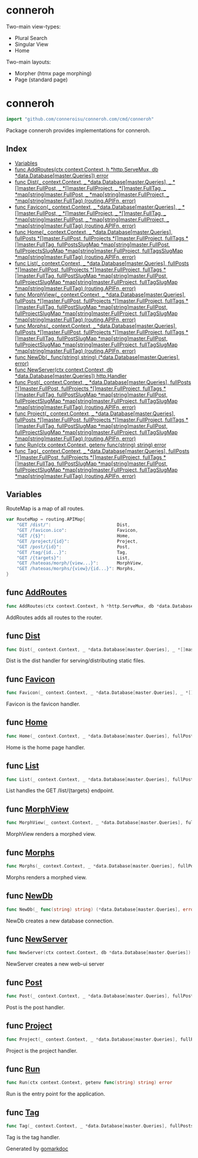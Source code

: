 # conneroh

Two-main view-types:
- Plural Search
- Singular View
- Home

Two-main layouts:
- Morpher (htmx page morphing)
- Page (standard page)

<!-- gomarkdoc:embed:start -->

<!-- Code generated by gomarkdoc. DO NOT EDIT -->

# conneroh

```go
import "github.com/conneroisu/conneroh.com/cmd/conneroh"
```

Package conneroh provides implementations for conneroh.

## Index

- [Variables](<#variables>)
- [func AddRoutes\(ctx context.Context, h \*http.ServeMux, db \*data.Database\[master.Queries\]\) error](<#AddRoutes>)
- [func Dist\(\_ context.Context, \_ \*data.Database\[master.Queries\], \_ \*\[\]master.FullPost, \_ \*\[\]master.FullProject, \_ \*\[\]master.FullTag, \_ \*map\[string\]master.FullPost, \_ \*map\[string\]master.FullProject, \_ \*map\[string\]master.FullTag\) \(routing.APIFn, error\)](<#Dist>)
- [func Favicon\(\_ context.Context, \_ \*data.Database\[master.Queries\], \_ \*\[\]master.FullPost, \_ \*\[\]master.FullProject, \_ \*\[\]master.FullTag, \_ \*map\[string\]master.FullPost, \_ \*map\[string\]master.FullProject, \_ \*map\[string\]master.FullTag\) \(routing.APIFn, error\)](<#Favicon>)
- [func Home\(\_ context.Context, \_ \*data.Database\[master.Queries\], fullPosts \*\[\]master.FullPost, fullProjects \*\[\]master.FullProject, fullTags \*\[\]master.FullTag, fullPostsSlugMap \*map\[string\]master.FullPost, fullProjectsSlugMap \*map\[string\]master.FullProject, fullTagsSlugMap \*map\[string\]master.FullTag\) \(routing.APIFn, error\)](<#Home>)
- [func List\(\_ context.Context, \_ \*data.Database\[master.Queries\], fullPosts \*\[\]master.FullPost, fullProjects \*\[\]master.FullProject, fullTags \*\[\]master.FullTag, fullPostSlugMap \*map\[string\]master.FullPost, fullProjectSlugMap \*map\[string\]master.FullProject, fullTagSlugMap \*map\[string\]master.FullTag\) \(routing.APIFn, error\)](<#List>)
- [func MorphView\(\_ context.Context, \_ \*data.Database\[master.Queries\], fullPosts \*\[\]master.FullPost, fullProjects \*\[\]master.FullProject, fullTags \*\[\]master.FullTag, fullPostSlugMap \*map\[string\]master.FullPost, fullProjectSlugMap \*map\[string\]master.FullProject, fullTagSlugMap \*map\[string\]master.FullTag\) \(routing.APIFn, error\)](<#MorphView>)
- [func Morphs\(\_ context.Context, \_ \*data.Database\[master.Queries\], fullPosts \*\[\]master.FullPost, fullProjects \*\[\]master.FullProject, fullTags \*\[\]master.FullTag, fullPostSlugMap \*map\[string\]master.FullPost, fullProjectSlugMap \*map\[string\]master.FullProject, fullTagSlugMap \*map\[string\]master.FullTag\) \(routing.APIFn, error\)](<#Morphs>)
- [func NewDb\(\_ func\(string\) string\) \(\*data.Database\[master.Queries\], error\)](<#NewDb>)
- [func NewServer\(ctx context.Context, db \*data.Database\[master.Queries\]\) http.Handler](<#NewServer>)
- [func Post\(\_ context.Context, \_ \*data.Database\[master.Queries\], fullPosts \*\[\]master.FullPost, fullProjects \*\[\]master.FullProject, fullTags \*\[\]master.FullTag, fullPostSlugMap \*map\[string\]master.FullPost, fullProjectSlugMap \*map\[string\]master.FullProject, fullTagSlugMap \*map\[string\]master.FullTag\) \(routing.APIFn, error\)](<#Post>)
- [func Project\(\_ context.Context, \_ \*data.Database\[master.Queries\], fullPosts \*\[\]master.FullPost, fullProjects \*\[\]master.FullProject, fullTags \*\[\]master.FullTag, fullPostSlugMap \*map\[string\]master.FullPost, fullProjectSlugMap \*map\[string\]master.FullProject, fullTagSlugMap \*map\[string\]master.FullTag\) \(routing.APIFn, error\)](<#Project>)
- [func Run\(ctx context.Context, getenv func\(string\) string\) error](<#Run>)
- [func Tag\(\_ context.Context, \_ \*data.Database\[master.Queries\], fullPosts \*\[\]master.FullPost, fullProjects \*\[\]master.FullProject, fullTags \*\[\]master.FullTag, fullPostSlugMap \*map\[string\]master.FullPost, fullProjectSlugMap \*map\[string\]master.FullProject, fullTagSlugMap \*map\[string\]master.FullTag\) \(routing.APIFn, error\)](<#Tag>)


## Variables

<a name="RouteMap"></a>RouteMap is a map of all routes.

```go
var RouteMap = routing.APIMap{
    "GET /dist/":                         Dist,
    "GET /favicon.ico":                   Favicon,
    "GET /{$}":                           Home,
    "GET /project/{id}":                  Project,
    "GET /post/{id}":                     Post,
    "GET /tag/{id...}":                   Tag,
    "GET /{targets}":                     List,
    "GET /hateoas/morph/{view...}":       MorphView,
    "GET /hateoas/morphs/{view}/{id...}": Morphs,
}
```

<a name="AddRoutes"></a>
## func [AddRoutes](<https://github.com/conneroisu/conneroh.com/blob/main/cmd/conneroh/routes.go#L28-L32>)

```go
func AddRoutes(ctx context.Context, h *http.ServeMux, db *data.Database[master.Queries]) error
```

AddRoutes adds all routes to the router.

<a name="Dist"></a>
## func [Dist](<https://github.com/conneroisu/conneroh.com/blob/main/cmd/conneroh/handlers.go#L19-L28>)

```go
func Dist(_ context.Context, _ *data.Database[master.Queries], _ *[]master.FullPost, _ *[]master.FullProject, _ *[]master.FullTag, _ *map[string]master.FullPost, _ *map[string]master.FullProject, _ *map[string]master.FullTag) (routing.APIFn, error)
```

Dist is the dist handler for serving/distributing static files.

<a name="Favicon"></a>
## func [Favicon](<https://github.com/conneroisu/conneroh.com/blob/main/cmd/conneroh/handlers.go#L36-L45>)

```go
func Favicon(_ context.Context, _ *data.Database[master.Queries], _ *[]master.FullPost, _ *[]master.FullProject, _ *[]master.FullTag, _ *map[string]master.FullPost, _ *map[string]master.FullProject, _ *map[string]master.FullTag) (routing.APIFn, error)
```

Favicon is the favicon handler.

<a name="Home"></a>
## func [Home](<https://github.com/conneroisu/conneroh.com/blob/main/cmd/conneroh/handlers.go#L57-L66>)

```go
func Home(_ context.Context, _ *data.Database[master.Queries], fullPosts *[]master.FullPost, fullProjects *[]master.FullProject, fullTags *[]master.FullTag, fullPostsSlugMap *map[string]master.FullPost, fullProjectsSlugMap *map[string]master.FullProject, fullTagsSlugMap *map[string]master.FullTag) (routing.APIFn, error)
```

Home is the home page handler.

<a name="List"></a>
## func [List](<https://github.com/conneroisu/conneroh.com/blob/main/cmd/conneroh/handlers.go#L303-L312>)

```go
func List(_ context.Context, _ *data.Database[master.Queries], fullPosts *[]master.FullPost, fullProjects *[]master.FullProject, fullTags *[]master.FullTag, fullPostSlugMap *map[string]master.FullPost, fullProjectSlugMap *map[string]master.FullProject, fullTagSlugMap *map[string]master.FullTag) (routing.APIFn, error)
```

List handles the GET /list/\{targets\} endpoint.

<a name="MorphView"></a>
## func [MorphView](<https://github.com/conneroisu/conneroh.com/blob/main/cmd/conneroh/handlers.go#L82-L91>)

```go
func MorphView(_ context.Context, _ *data.Database[master.Queries], fullPosts *[]master.FullPost, fullProjects *[]master.FullProject, fullTags *[]master.FullTag, fullPostSlugMap *map[string]master.FullPost, fullProjectSlugMap *map[string]master.FullProject, fullTagSlugMap *map[string]master.FullTag) (routing.APIFn, error)
```

MorphView renders a morphed view.

<a name="Morphs"></a>
## func [Morphs](<https://github.com/conneroisu/conneroh.com/blob/main/cmd/conneroh/handlers.go#L121-L130>)

```go
func Morphs(_ context.Context, _ *data.Database[master.Queries], fullPosts *[]master.FullPost, fullProjects *[]master.FullProject, fullTags *[]master.FullTag, fullPostSlugMap *map[string]master.FullPost, fullProjectSlugMap *map[string]master.FullProject, fullTagSlugMap *map[string]master.FullTag) (routing.APIFn, error)
```

Morphs renders a morphed view.

<a name="NewDb"></a>
## func [NewDb](<https://github.com/conneroisu/conneroh.com/blob/main/cmd/conneroh/root.go#L59>)

```go
func NewDb(_ func(string) string) (*data.Database[master.Queries], error)
```

NewDb creates a new database connection.

<a name="NewServer"></a>
## func [NewServer](<https://github.com/conneroisu/conneroh.com/blob/main/cmd/conneroh/root.go#L32-L35>)

```go
func NewServer(ctx context.Context, db *data.Database[master.Queries]) http.Handler
```

NewServer creates a new web\-ui server

<a name="Post"></a>
## func [Post](<https://github.com/conneroisu/conneroh.com/blob/main/cmd/conneroh/handlers.go#L199-L208>)

```go
func Post(_ context.Context, _ *data.Database[master.Queries], fullPosts *[]master.FullPost, fullProjects *[]master.FullProject, fullTags *[]master.FullTag, fullPostSlugMap *map[string]master.FullPost, fullProjectSlugMap *map[string]master.FullProject, fullTagSlugMap *map[string]master.FullTag) (routing.APIFn, error)
```

Post is the post handler.

<a name="Project"></a>
## func [Project](<https://github.com/conneroisu/conneroh.com/blob/main/cmd/conneroh/handlers.go#L234-L243>)

```go
func Project(_ context.Context, _ *data.Database[master.Queries], fullPosts *[]master.FullPost, fullProjects *[]master.FullProject, fullTags *[]master.FullTag, fullPostSlugMap *map[string]master.FullPost, fullProjectSlugMap *map[string]master.FullProject, fullTagSlugMap *map[string]master.FullTag) (routing.APIFn, error)
```

Project is the project handler.

<a name="Run"></a>
## func [Run](<https://github.com/conneroisu/conneroh.com/blob/main/cmd/conneroh/root.go#L64-L67>)

```go
func Run(ctx context.Context, getenv func(string) string) error
```

Run is the entry point for the application.

<a name="Tag"></a>
## func [Tag](<https://github.com/conneroisu/conneroh.com/blob/main/cmd/conneroh/handlers.go#L268-L277>)

```go
func Tag(_ context.Context, _ *data.Database[master.Queries], fullPosts *[]master.FullPost, fullProjects *[]master.FullProject, fullTags *[]master.FullTag, fullPostSlugMap *map[string]master.FullPost, fullProjectSlugMap *map[string]master.FullProject, fullTagSlugMap *map[string]master.FullTag) (routing.APIFn, error)
```

Tag is the tag handler.

Generated by [gomarkdoc](<https://github.com/princjef/gomarkdoc>)


<!-- gomarkdoc:embed:end -->
